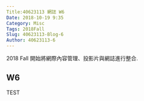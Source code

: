 ```yaml
---
Title:40623113 網誌 W6
Date: 2018-10-19 9:35
Category: Misc
Tags: 2018Fall
Slug: 40623113-Blog-6
Author: 40623113-6
---
```


2018 Fall 開始將網際內容管理、投影片與網誌進行整合.

<!-- PELICAN_END_SUMMARY -->

W6
----

TEST
